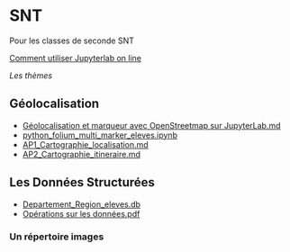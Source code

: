 SNT
====

Pour les classes de seconde SNT

[Comment utiliser Jupyterlab on line](Utilisation_de_JupyterLab_Online.md)

*Les thèmes*

Géolocalisation
---------------

- [Géolocalisation et marqueur avec OpenStreetmap sur JupyterLab.md](Géolocalisation/Géolocalisation_et_marqueur_avec_OpenStreetmap_sur_JupyterLab.md)
- [python_folium_multi_marker_eleves.ipynb](Géolocalisation/python_folium_multi_marker_eleves.ipynb)
- [AP1_Cartographie_localisation.md](Géolocalisation/AP1_Cartographie_localisation.md)
- [AP2_Cartographie_itineraire.md](Géolocalisation/AP2_Cartographie_itineraire.md)

Les Données Structurées
-----------------------

- [Departement_Region_eleves.db](LesDonnéesStructurées/Departement_Region_eleves.db)
- [Opérations sur les données.pdf](LesDonnéesStructurées/Opérations_sur_les_donnees.pdf)

### Un répertoire images
